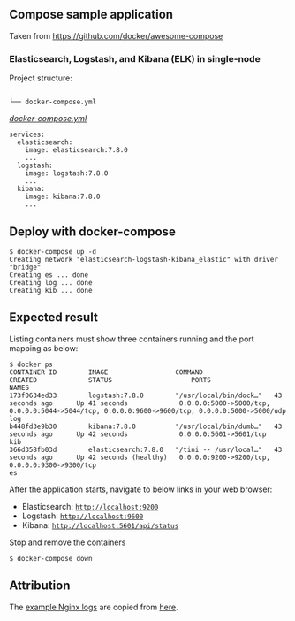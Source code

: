 ## Compose sample application
Taken from https://github.com/docker/awesome-compose
### Elasticsearch, Logstash, and Kibana (ELK) in single-node

Project structure:
```
.
└── docker-compose.yml
```

[_docker-compose.yml_](docker-compose.yml)
```
services:
  elasticsearch:
    image: elasticsearch:7.8.0
    ...
  logstash:
    image: logstash:7.8.0
    ...
  kibana:
    image: kibana:7.8.0
    ...
```

## Deploy with docker-compose

```
$ docker-compose up -d
Creating network "elasticsearch-logstash-kibana_elastic" with driver "bridge"
Creating es ... done
Creating log ... done
Creating kib ... done
```

## Expected result

Listing containers must show three containers running and the port mapping as below:
```
$ docker ps
CONTAINER ID        IMAGE                 COMMAND                  CREATED             STATUS                    PORTS                                                                                            NAMES
173f0634ed33        logstash:7.8.0        "/usr/local/bin/dock…"   43 seconds ago      Up 41 seconds             0.0.0.0:5000->5000/tcp, 0.0.0.0:5044->5044/tcp, 0.0.0.0:9600->9600/tcp, 0.0.0.0:5000->5000/udp   log
b448fd3e9b30        kibana:7.8.0          "/usr/local/bin/dumb…"   43 seconds ago      Up 42 seconds             0.0.0.0:5601->5601/tcp                                                                           kib
366d358fb03d        elasticsearch:7.8.0   "/tini -- /usr/local…"   43 seconds ago      Up 42 seconds (healthy)   0.0.0.0:9200->9200/tcp, 0.0.0.0:9300->9300/tcp                                                   es
```

After the application starts, navigate to below links in your web browser:

* Elasticsearch: [`http://localhost:9200`](http://localhost:9200)
* Logstash: [`http://localhost:9600`](http://localhost:9600)
* Kibana: [`http://localhost:5601/api/status`](http://localhost:5601/api/status)

Stop and remove the containers
```
$ docker-compose down
```

## Attribution

The [example Nginx logs](https://github.com/docker/awesome-compose/tree/master/elasticsearch-logstash-kibana/logstash/nginx.log) are copied from [here](https://github.com/elastic/examples/blob/master/Common%20Data%20Formats/nginx_json_logs/nginx_json_logs).
